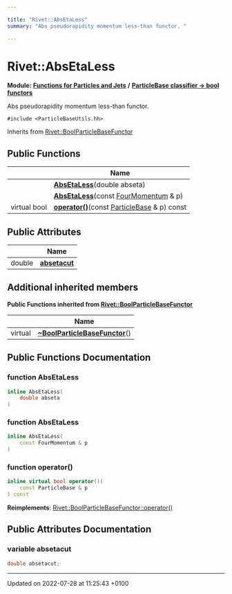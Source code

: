 ```yaml
---

title: "Rivet::AbsEtaLess"
summary: "Abs pseudorapidity momentum less-than functor. "

---
```


# Rivet::AbsEtaLess

**Module:** **[Functions for Particles and Jets](http://example.org/modules/group__particlebaseutils/)** **/** **[ParticleBase classifier -> bool functors](http://example.org/modules/group__particlebasetutils__pb2bool/)**



Abs pseudorapidity momentum less-than functor. 


`#include <ParticleBaseUtils.hh>`

Inherits from [Rivet::BoolParticleBaseFunctor](http://example.org/classes/structrivet_1_1boolparticlebasefunctor/)

## Public Functions

|                | Name           |
| -------------- | -------------- |
| | **[AbsEtaLess](http://example.org/modules/group__particlebaseutils/#function-absetaless)**(double abseta) |
| | **[AbsEtaLess](http://example.org/modules/group__particlebaseutils/#function-absetaless)**(const <a href="http://example.org/classes/classrivet_1_1fourmomentum/">FourMomentum</a> & p) |
| virtual bool | **[operator()](http://example.org/modules/group__particlebaseutils/#function-operator())**(const <a href="http://example.org/classes/classrivet_1_1particlebase/">ParticleBase</a> & p) const |

## Public Attributes

|                | Name           |
| -------------- | -------------- |
| double | **[absetacut](http://example.org/modules/group__particlebaseutils/#variable-absetacut)**  |

## Additional inherited members

**Public Functions inherited from [Rivet::BoolParticleBaseFunctor](http://example.org/classes/structrivet_1_1boolparticlebasefunctor/)**

|                | Name           |
| -------------- | -------------- |
| virtual | **[~BoolParticleBaseFunctor](http://example.org/modules/group__particlebaseutils/#function-~boolparticlebasefunctor)**() |


## Public Functions Documentation

### function AbsEtaLess

```cpp
inline AbsEtaLess(
    double abseta
)
```


### function AbsEtaLess

```cpp
inline AbsEtaLess(
    const FourMomentum & p
)
```


### function operator()

```cpp
inline virtual bool operator()(
    const ParticleBase & p
) const
```


**Reimplements**: [Rivet::BoolParticleBaseFunctor::operator()](http://example.org/modules/group__particlebaseutils/#function-operator())


## Public Attributes Documentation

### variable absetacut

```cpp
double absetacut;
```


-------------------------------

Updated on 2022-07-28 at 11:25:43 +0100